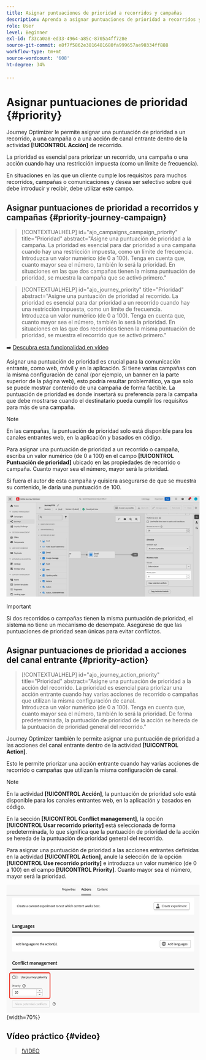 ```yaml
---
title: Asignar puntuaciones de prioridad a recorridos y campañas
description: Aprenda a asignar puntuaciones de prioridad a recorridos y campañas.
role: User
level: Beginner
exl-id: f33ca0a8-ed33-4964-a85c-8705a4ff728e
source-git-commit: e8f7f5862e3816481680fa999657ae90334ff888
workflow-type: tm+mt
source-wordcount: '608'
ht-degree: 34%

---
```


# Asignar puntuaciones de prioridad {#priority}

Journey Optimizer le permite asignar una puntuación de prioridad a un recorrido, a una campaña o a una acción de canal entrante dentro de la actividad **[!UICONTROL Acción]** de recorrido.

La prioridad es esencial para priorizar un recorrido, una campaña o una acción cuando hay una restricción impuesta (como un límite de frecuencia).

En situaciones en las que un cliente cumple los requisitos para muchos recorridos, campañas o comunicaciones y desea ser selectivo sobre qué debe introducir y recibir, debe utilizar este campo.

## Asignar puntuaciones de prioridad a recorridos y campañas {#priority-journey-campaign}

>[!CONTEXTUALHELP]
>id="ajo_campaigns_campaign_priority"
>title="Prioridad"
>abstract="Asigne una puntuación de prioridad a la campaña. La prioridad es esencial para dar prioridad a una campaña cuando hay una restricción impuesta, como un límite de frecuencia.</br>Introduzca un valor numérico (de 0 a 100). Tenga en cuenta que, cuanto mayor sea el número, también lo será la prioridad. En situaciones en las que dos campañas tienen la misma puntuación de prioridad, se muestra la campaña que se activó primero."

>[!CONTEXTUALHELP]
>id="ajo_journey_priority"
>title="Prioridad"
>abstract="Asigne una puntuación de prioridad al recorrido. La prioridad es esencial para dar prioridad a un recorrido cuando hay una restricción impuesta, como un límite de frecuencia.</br>Introduzca un valor numérico (de 0 a 100). Tenga en cuenta que, cuanto mayor sea el número, también lo será la prioridad. En situaciones en las que dos recorridos tienen la misma puntuación de prioridad, se muestra el recorrido que se activó primero."

➡️ [Descubra esta funcionalidad en vídeo](#video)

Asignar una puntuación de prioridad es crucial para la comunicación entrante, como web, móvil y en la aplicación. Si tiene varias campañas con la misma configuración de canal (por ejemplo, un banner en la parte superior de la página web), esto podría resultar problemático, ya que solo se puede mostrar contenido de una campaña de forma factible. La puntuación de prioridad es donde insertará su preferencia para la campaña que debe mostrarse cuando el destinatario pueda cumplir los requisitos para más de una campaña.

>[!NOTE]
>
>En las campañas, la puntuación de prioridad solo está disponible para los canales entrantes web, en la aplicación y basados en código.

Para asignar una puntuación de prioridad a un recorrido o campaña, escriba un valor numérico (de 0 a 100) en el campo **[!UICONTROL Puntuación de prioridad]** ubicado en las propiedades de recorrido o campaña. Cuanto mayor sea el número, mayor será la prioridad.

Si fuera el autor de esta campaña y quisiera asegurarse de que se muestra su contenido, le daría una puntuación de 100.

![](assets/priority-score.png)

>[!IMPORTANT]
>
>Si dos recorridos o campañas tienen la misma puntuación de prioridad, el sistema no tiene un mecanismo de desempate. Asegúrese de que las puntuaciones de prioridad sean únicas para evitar conflictos.

## Asignar puntuaciones de prioridad a acciones del canal entrante {#priority-action}

>[!CONTEXTUALHELP]
>id="ajo_journey_action_priority"
>title="Prioridad"
>abstract="Asigne una puntuación de prioridad a la acción del recorrido. La prioridad es esencial para priorizar una acción entrante cuando hay varias acciones de recorrido o campañas que utilizan la misma configuración de canal.</br>Introduzca un valor numérico (de 0 a 100). Tenga en cuenta que, cuanto mayor sea el número, también lo será la prioridad. De forma predeterminada, la puntuación de prioridad de la acción se hereda de la puntuación de prioridad general del recorrido."

Journey Optimizer también le permite asignar una puntuación de prioridad a las acciones del canal entrante dentro de la actividad **[!UICONTROL Action]**.

Esto le permite priorizar una acción entrante cuando hay varias acciones de recorrido o campañas que utilizan la misma configuración de canal.

>[!NOTE]
>
>En la actividad **[!UICONTROL Acción]**, la puntuación de prioridad solo está disponible para los canales entrantes web, en la aplicación y basados en código.

En la sección **[!UICONTROL Conflict management]**, la opción **[!UICONTROL Usar recorrido priority]** está seleccionada de forma predeterminada, lo que significa que la puntuación de prioridad de la acción se hereda de la puntuación de prioridad general del recorrido.

Para asignar una puntuación de prioridad a las acciones entrantes definidas en la actividad **[!UICONTROL Action]**, anule la selección de la opción **[!UICONTROL Use recorrido priority]** e introduzca un valor numérico (de 0 a 100) en el campo **[!UICONTROL Priority]**. Cuanto mayor sea el número, mayor será la prioridad.

![](assets/action-journey-priority-score.png){width=70%}

## Vídeo práctico {#video}

>[!VIDEO](https://video.tv.adobe.com/v/3445004?quality=12&captions=spa)

